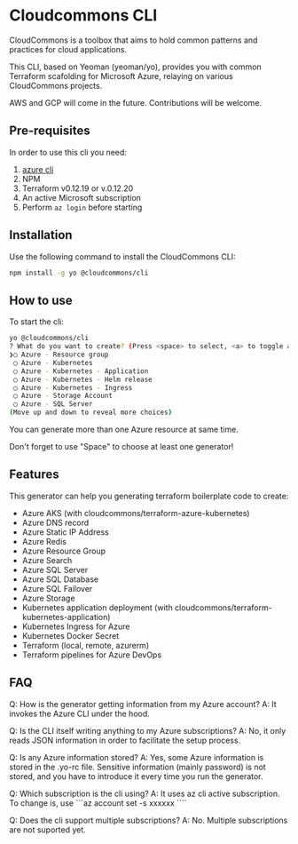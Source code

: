 # Cloudcommons CLI

CloudCommons is a toolbox that aims to hold common patterns and practices for cloud applications.

This CLI, based on Yeoman (yeoman/yo), provides you with common Terraform scafolding for Microsoft Azure, relaying on various CloudCommons projects.

AWS and GCP will come in the future. Contributions will be welcome.

## Pre-requisites

In order to use this cli you need:
1. [azure cli](https://docs.microsoft.com/en-us/cli/azure/install-azure-cli?view=azure-cli-latest)
2. NPM
3. Terraform v0.12.19 or v.0.12.20
4. An active Microsoft subscription
5. Perform ```az login``` before starting

## Installation

Use the following command to install the CloudCommons CLI:

``` bash
npm install -g yo @cloudcommons/cli
```

## How to use

To start the cli:

``` bash
yo @cloudcommons/cli
? What do you want to create? (Press <space> to select, <a> to toggle all, <i> to invert selection)
❯◯ Azure - Resource group
 ◯ Azure - Kubernetes
 ◯ Azure - Kubernetes - Application
 ◯ Azure - Kubernetes - Helm release
 ◯ Azure - Kubernetes - Ingress
 ◯ Azure - Storage Account
 ◯ Azure - SQL Server
(Move up and down to reveal more choices)
```

You can generate more than one Azure resource at same time.

Don't forget to use "Space" to choose at least one generator!

## Features

This generator can help you generating terraform boilerplate code to create:

* Azure AKS (with cloudcommons/terraform-azure-kubernetes)
* Azure DNS record
* Azure Static IP Address
* Azure Redis
* Azure Resource Group
* Azure Search
* Azure SQL Server
* Azure SQL Database
* Azure SQL Failover
* Azure Storage
* Kubernetes application deployment (with cloudcommons/terraform-kubernetes-application)
* Kubernetes Ingress for Azure
* Kubernetes Docker Secret
* Terraform (local, remote, azurerm)
* Terraform pipelines for Azure DevOps

## FAQ

Q: How is the generator getting information from my Azure account?
A: It invokes the Azure CLI under the hood.

Q: Is the CLI itself writing anything to my Azure subscriptions?
A: No, it only reads JSON information in order to facilitate the setup process.

Q: Is any Azure information stored?
A: Yes, some Azure information is stored in the .yo-rc file. Sensitive information (mainly password) is not stored, and you have to introduce it every time you run the generator.

Q: Which subscription is the cli using?
A: It uses az cli active subscription. To change is, use ```az account set -s xxxxxx ````

Q: Does the cli support multiple subscriptions?
A: No. Multiple subscriptions are not suported yet.
